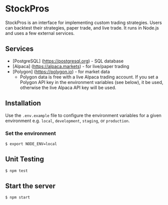 # StockPros

StockPros is an interface for implementing custom trading strategies. Users can backtest their strategies, paper trade, and live trade. It runs in Node.js and uses a few external services.

## Services

- [PostgreSQL] (https://postgresql.org) - SQL database
- [Alpaca] (https://alpaca.markets) - for live/paper trading
- [Polygon] (https://polygon.io) - for market data
  - Polygon data is free with a live Alpaca trading account. If you set a Polygon API key in the environment variables (see below), it be used, otherwise the live Alpaca API key will be used.

## Installation

Use the `.env.example` file to configure the environment variables for a given environment e.g. `local`, `development`, `staging`, or `production`.

### Set the environment

`$ export NODE_ENV=local`

## Unit Testing

`$ npm test`

## Start the server

`$ npm start`

